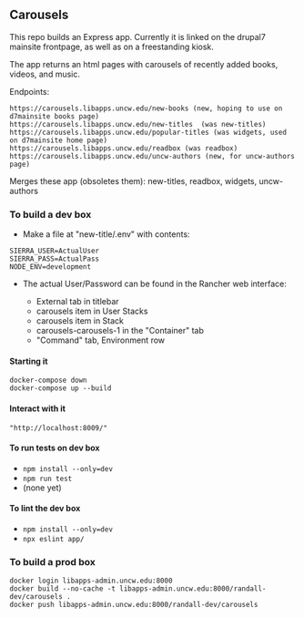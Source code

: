 ## Carousels

This repo builds an Express app.  Currently it is linked on the drupal7 mainsite frontpage, as well as on a freestanding kiosk.

The app returns an html pages with carousels of recently added books, videos, and music.

Endpoints:

    https://carousels.libapps.uncw.edu/new-books (new, hoping to use on d7mainsite books page)
    https://carousels.libapps.uncw.edu/new-titles  (was new-titles)
    https://carousels.libapps.uncw.edu/popular-titles (was widgets, used on d7mainsite home page)
    https://carousels.libapps.uncw.edu/readbox (was readbox)
    https://carousels.libapps.uncw.edu/uncw-authors (new, for uncw-authors page)

Merges these app (obsoletes them): new-titles, readbox, widgets, uncw-authors


### To build a dev box

  - Make a file at "new-title/.env" with contents:

```
SIERRA_USER=ActualUser
SIERRA_PASS=ActualPass
NODE_ENV=development
```

  - The actual User/Password can be found in the Rancher web interface:

    - External tab in titlebar
    - carousels item in User Stacks
    - carousels item in Stack
    - carousels-carousels-1 in the "Container" tab
    - "Command" tab, Environment row

#### Starting it

```
docker-compose down
docker-compose up --build
```

#### Interact with it

```
"http://localhost:8009/"
```

#### To run tests on dev box

  - `npm install --only=dev`
  - `npm run test`
  - (none yet)

#### To lint the dev box

  - `npm install --only=dev`
  - `npx eslint app/`

### To build a prod box

```
docker login libapps-admin.uncw.edu:8000
docker build --no-cache -t libapps-admin.uncw.edu:8000/randall-dev/carousels .
docker push libapps-admin.uncw.edu:8000/randall-dev/carousels
```
